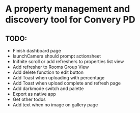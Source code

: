 # A property management and discovery tool for Convery PD   
## TODO:   

- Finish dashboard page    
- launchCamera should prompt actionsheet    
- Inifnite scroll or add refreshers to properties list view   
- Add refresher to Rooms Group View   
- Add delete function to edit button   
- Add Toast when uploading with percentage   
- Add Toast when upload complete and refresh page   
- Add darkmode switch and palette   
- Export as native app   
- Get other todos   
- Add text when no image on gallery page   
